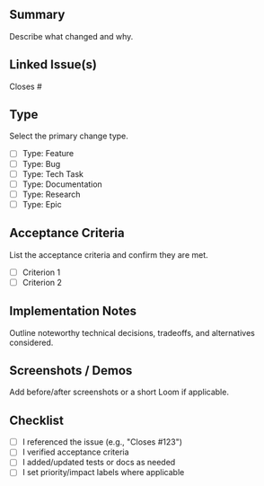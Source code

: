 ## Summary

Describe what changed and why.

## Linked Issue(s)

Closes #<issue-number>

## Type

Select the primary change type.

- [ ] Type: Feature
- [ ] Type: Bug
- [ ] Type: Tech Task
- [ ] Type: Documentation
- [ ] Type: Research
- [ ] Type: Epic

## Acceptance Criteria

List the acceptance criteria and confirm they are met.

- [ ] Criterion 1
- [ ] Criterion 2

## Implementation Notes

Outline noteworthy technical decisions, tradeoffs, and alternatives considered.

## Screenshots / Demos

Add before/after screenshots or a short Loom if applicable.

## Checklist

- [ ] I referenced the issue (e.g., "Closes #123")
- [ ] I verified acceptance criteria
- [ ] I added/updated tests or docs as needed
- [ ] I set priority/impact labels where applicable